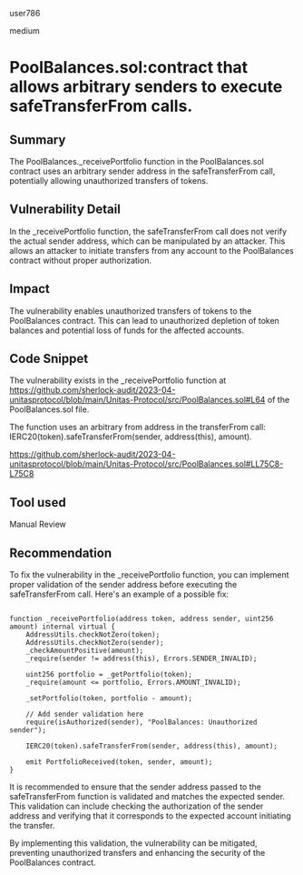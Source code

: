 user786

medium

# PoolBalances.sol:contract that allows arbitrary senders to execute safeTransferFrom calls.

## Summary
The PoolBalances._receivePortfolio function in the PoolBalances.sol contract uses an arbitrary sender address in the safeTransferFrom call, potentially allowing unauthorized transfers of tokens.
## Vulnerability Detail
In the _receivePortfolio function, the safeTransferFrom call does not verify the actual sender address, which can be manipulated by an attacker. This allows an attacker to initiate transfers from any account to the PoolBalances contract without proper authorization.

## Impact
The vulnerability enables unauthorized transfers of tokens to the PoolBalances contract. This can lead to unauthorized depletion of token balances and potential loss of funds for the affected accounts.

## Code Snippet
The vulnerability exists in the _receivePortfolio function at 
<a> https://github.com/sherlock-audit/2023-04-unitasprotocol/blob/main/Unitas-Protocol/src/PoolBalances.sol#L64 </a>
of the PoolBalances.sol file.

 The function uses an arbitrary from address in the transferFrom call: IERC20(token).safeTransferFrom(sender, address(this), amount).

<a>https://github.com/sherlock-audit/2023-04-unitasprotocol/blob/main/Unitas-Protocol/src/PoolBalances.sol#LL75C8-L75C8</a>



## Tool used

Manual Review

## Recommendation
To fix the vulnerability in the _receivePortfolio function, you can implement proper validation of the sender address before executing the safeTransferFrom call. Here's an example of a possible fix:
<pre><code>
function _receivePortfolio(address token, address sender, uint256 amount) internal virtual {
    AddressUtils.checkNotZero(token);
    AddressUtils.checkNotZero(sender);
    _checkAmountPositive(amount);
    _require(sender != address(this), Errors.SENDER_INVALID);

    uint256 portfolio = _getPortfolio(token);
    _require(amount <= portfolio, Errors.AMOUNT_INVALID);

    _setPortfolio(token, portfolio - amount);

    // Add sender validation here
    require(isAuthorized(sender), "PoolBalances: Unauthorized sender");

    IERC20(token).safeTransferFrom(sender, address(this), amount);

    emit PortfolioReceived(token, sender, amount);
}
</code></pre>

It is recommended to ensure that the sender address passed to the safeTransferFrom function is validated and matches the expected sender. This validation can include checking the authorization of the sender address and verifying that it corresponds to the expected account initiating the transfer.

By implementing this validation, the vulnerability can be mitigated, preventing unauthorized transfers and enhancing the security of the PoolBalances contract.
